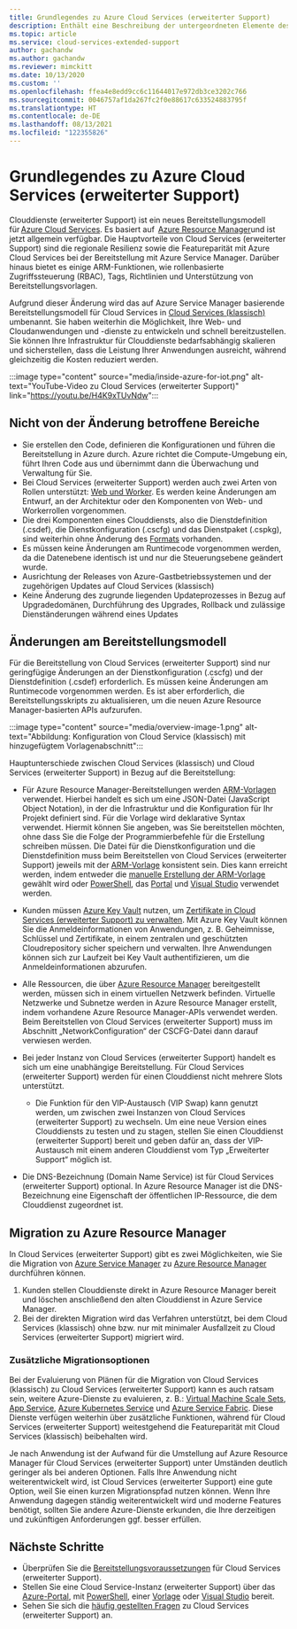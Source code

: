 ```yaml
---
title: Grundlegendes zu Azure Cloud Services (erweiterter Support)
description: Enthält eine Beschreibung der untergeordneten Elemente des NetworkConfiguration-Elements der Dienstkonfigurationsdatei, mit der die Virtual Network- und DNS-Werte angegeben werden.
ms.topic: article
ms.service: cloud-services-extended-support
author: gachandw
ms.author: gachandw
ms.reviewer: mimckitt
ms.date: 10/13/2020
ms.custom: ''
ms.openlocfilehash: ffea4e8edd9cc6c11644017e972db3ce3202c766
ms.sourcegitcommit: 0046757af1da267fc2f0e88617c633524883795f
ms.translationtype: HT
ms.contentlocale: de-DE
ms.lasthandoff: 08/13/2021
ms.locfileid: "122355826"
---
```

# <a name="about-azure-cloud-services-extended-support"></a>Grundlegendes zu Azure Cloud Services (erweiterter Support)

Clouddienste (erweiterter Support) ist ein neues Bereitstellungsmodell für [Azure Cloud Services](https://azure.microsoft.com/services/cloud-services/). Es basiert auf  [Azure Resource Manager](../azure-resource-manager/management/overview.md)und ist jetzt allgemein verfügbar. Die Hauptvorteile von Cloud Services (erweiterter Support) sind die regionale Resilienz sowie die Featureparität mit Azure Cloud Services bei der Bereitstellung mit Azure Service Manager. Darüber hinaus bietet es einige ARM-Funktionen, wie rollenbasierte Zugriffssteuerung (RBAC), Tags, Richtlinien und Unterstützung von Bereitstellungsvorlagen.  

Aufgrund dieser Änderung wird das auf Azure Service Manager basierende Bereitstellungsmodell für Cloud Services in [Cloud Services (klassisch)](../cloud-services/cloud-services-choose-me.md) umbenannt. Sie haben weiterhin die Möglichkeit, Ihre Web- und Cloudanwendungen und -dienste zu entwickeln und schnell bereitzustellen. Sie können Ihre Infrastruktur für Clouddienste bedarfsabhängig skalieren und sicherstellen, dass die Leistung Ihrer Anwendungen ausreicht, während gleichzeitig die Kosten reduziert werden.  

:::image type="content" source="media/inside-azure-for-iot.png" alt-text="YouTube-Video zu Cloud Services (erweiterter Support)" link="https://youtu.be/H4K9xTUvNdw":::


## <a name="what-does-not-change"></a>Nicht von der Änderung betroffene Bereiche 
- Sie erstellen den Code, definieren die Konfigurationen und führen die Bereitstellung in Azure durch. Azure richtet die Compute-Umgebung ein, führt Ihren Code aus und übernimmt dann die Überwachung und Verwaltung für Sie.
- Bei Cloud Services (erweiterter Support) werden auch zwei Arten von Rollen unterstützt: [Web und Worker](../cloud-services/cloud-services-choose-me.md). Es werden keine Änderungen am Entwurf, an der Architektur oder den Komponenten von Web- und Workerrollen vorgenommen. 
- Die drei Komponenten eines Clouddiensts, also die Dienstdefinition (.csdef), die Dienstkonfiguration (.cscfg) und das Dienstpaket (.cspkg), sind weiterhin ohne Änderung des [Formats](cloud-services-model-and-package.md) vorhanden. 
- Es müssen keine Änderungen am Runtimecode vorgenommen werden, da die Datenebene identisch ist und nur die Steuerungsebene geändert wurde. 
- Ausrichtung der Releases von Azure-Gastbetriebssystemen und der zugehörigen Updates auf Cloud Services (klassisch)
- Keine Änderung des zugrunde liegenden Updateprozesses in Bezug auf Upgradedomänen, Durchführung des Upgrades, Rollback und zulässige Dienständerungen während eines Updates

## <a name="changes-in-deployment-model"></a>Änderungen am Bereitstellungsmodell

Für die Bereitstellung von Cloud Services (erweiterter Support) sind nur geringfügige Änderungen an der Dienstkonfiguration (.cscfg) und der Dienstdefinition (.csdef) erforderlich. Es müssen keine Änderungen am Runtimecode vorgenommen werden. Es ist aber erforderlich, die Bereitstellungsskripts zu aktualisieren, um die neuen Azure Resource Manager-basierten APIs aufzurufen. 

:::image type="content" source="media/overview-image-1.png" alt-text="Abbildung: Konfiguration von Cloud Service (klassisch) mit hinzugefügtem Vorlagenabschnitt":::

Hauptunterschiede zwischen Cloud Services (klassisch) und Cloud Services (erweiterter Support) in Bezug auf die Bereitstellung: 

- Für Azure Resource Manager-Bereitstellungen werden [ARM-Vorlagen](../azure-resource-manager/templates/overview.md) verwendet. Hierbei handelt es sich um eine JSON-Datei (JavaScript Object Notation), in der die Infrastruktur und die Konfiguration für Ihr Projekt definiert sind. Für die Vorlage wird deklarative Syntax verwendet. Hiermit können Sie angeben, was Sie bereitstellen möchten, ohne dass Sie die Folge der Programmierbefehle für die Erstellung schreiben müssen. Die Datei für die Dienstkonfiguration und die Dienstdefinition muss beim Bereitstellen von Cloud Services (erweiterter Support) jeweils mit der [ARM-Vorlage](../azure-resource-manager/templates/overview.md) konsistent sein. Dies kann erreicht werden, indem entweder die [manuelle Erstellung der ARM-Vorlage](deploy-template.md) gewählt wird oder [PowerShell](deploy-powershell.md), das [Portal](deploy-portal.md) und [Visual Studio](deploy-visual-studio.md) verwendet werden.  

- Kunden müssen [Azure Key Vault](../key-vault/general/overview.md) nutzen, um [Zertifikate in Cloud Services (erweiterter Support) zu verwalten](certificates-and-key-vault.md). Mit Azure Key Vault können Sie die Anmeldeinformationen von Anwendungen, z. B. Geheimnisse, Schlüssel und Zertifikate, in einem zentralen und geschützten Cloudrepository sicher speichern und verwalten. Ihre Anwendungen können sich zur Laufzeit bei Key Vault authentifizieren, um die Anmeldeinformationen abzurufen. 

- Alle Ressourcen, die über [Azure Resource Manager](../azure-resource-manager/templates/overview.md) bereitgestellt werden, müssen sich in einem virtuellen Netzwerk befinden. Virtuelle Netzwerke und Subnetze werden in Azure Resource Manager erstellt, indem vorhandene Azure Resource Manager-APIs verwendet werden. Beim Bereitstellen von Cloud Services (erweiterter Support) muss im Abschnitt „NetworkConfiguration“ der CSCFG-Datei dann darauf verwiesen werden.   

- Bei jeder Instanz von Cloud Services (erweiterter Support) handelt es sich um eine unabhängige Bereitstellung. Für Cloud Services (erweiterter Support) werden für einen Clouddienst nicht mehrere Slots unterstützt.  
    - Die Funktion für den VIP-Austausch (VIP Swap) kann genutzt werden, um zwischen zwei Instanzen von Cloud Services (erweiterter Support) zu wechseln. Um eine neue Version eines Clouddiensts zu testen und zu stagen, stellen Sie einen Clouddienst (erweiterter Support) bereit und geben dafür an, dass der VIP-Austausch mit einem anderen Clouddienst vom Typ „Erweiterter Support“ möglich ist.  

- Die DNS-Bezeichnung (Domain Name Service) ist für Cloud Services (erweiterter Support) optional. In Azure Resource Manager ist die DNS-Bezeichnung eine Eigenschaft der öffentlichen IP-Ressource, die dem Clouddienst zugeordnet ist. 

## <a name="migration-to-azure-resource-manager"></a>Migration zu Azure Resource Manager

In Cloud Services (erweiterter Support) gibt es zwei Möglichkeiten, wie Sie die Migration von [Azure Service Manager](/powershell/azure/servicemanagement/overview) zu [Azure Resource Manager](../azure-resource-manager/management/overview.md) durchführen können. 
1) Kunden stellen Clouddienste direkt in Azure Resource Manager bereit und löschen anschließend den alten Clouddienst in Azure Service Manager. 
2) Bei der direkten Migration wird das Verfahren unterstützt, bei dem Cloud Services (klassisch) ohne bzw. nur mit minimaler Ausfallzeit zu Cloud Services (erweiterter Support) migriert wird. 

### <a name="additional-migration-options"></a>Zusätzliche Migrationsoptionen

Bei der Evaluierung von Plänen für die Migration von Cloud Services (klassisch) zu Cloud Services (erweiterter Support) kann es auch ratsam sein, weitere Azure-Dienste zu evaluieren, z. B.: [Virtual Machine Scale Sets](../virtual-machine-scale-sets/overview.md), [App Service](../app-service/overview.md), [Azure Kubernetes Service](../aks/intro-kubernetes.md) und [Azure Service Fabric](../service-fabric/service-fabric-overview.md). Diese Dienste verfügen weiterhin über zusätzliche Funktionen, während für Cloud Services (erweiterter Support) weitestgehend die Featureparität mit Cloud Services (klassisch) beibehalten wird. 

Je nach Anwendung ist der Aufwand für die Umstellung auf Azure Resource Manager für Cloud Services (erweiterter Support) unter Umständen deutlich geringer als bei anderen Optionen. Falls Ihre Anwendung nicht weiterentwickelt wird, ist Cloud Services (erweiterter Support) eine gute Option, weil Sie einen kurzen Migrationspfad nutzen können. Wenn Ihre Anwendung dagegen ständig weiterentwickelt wird und moderne Features benötigt, sollten Sie andere Azure-Dienste erkunden, die Ihre derzeitigen und zukünftigen Anforderungen ggf. besser erfüllen. 

## <a name="next-steps"></a>Nächste Schritte
- Überprüfen Sie die [Bereitstellungsvoraussetzungen](deploy-prerequisite.md) für Cloud Services (erweiterter Support).
- Stellen Sie eine Cloud Service-Instanz (erweiterter Support) über das [Azure-Portal](deploy-portal.md), mit [PowerShell](deploy-powershell.md), einer [Vorlage](deploy-template.md) oder [Visual Studio](deploy-visual-studio.md) bereit.
- Sehen Sie sich die [häufig gestellten Fragen](faq.yml) zu Cloud Services (erweiterter Support) an.

